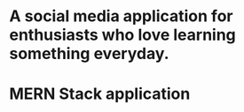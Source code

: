 # A social media application for enthusiasts who love learning something everyday.

# MERN Stack application
